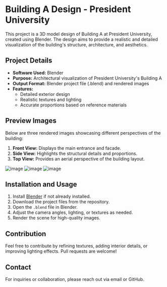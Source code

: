 
# Building A Design - President University

This project is a 3D model design of Building A at President University, created using Blender. The design aims to provide a realistic and detailed visualization of the building's structure, architecture, and aesthetics.

## Project Details
- **Software Used:** Blender
- **Purpose:** Architectural visualization of President University's Building A
- **Output Format:** Blender project file (.blend) and rendered images
- **Features:**
  - Detailed exterior design
  - Realistic textures and lighting
  - Accurate proportions based on reference materials

## Preview Images
Below are three rendered images showcasing different perspectives of the building:

1. **Front View:** Displays the main entrance and facade.
2. **Side View:** Highlights the structural details and proportions.
3. **Top View:** Provides an aerial perspective of the building layout.

![image](https://github.com/user-attachments/assets/10d3090e-7b98-402c-88e5-29fe7f082cb1)
![image](https://github.com/user-attachments/assets/6600743e-d04b-4485-ae4c-52ab86ff8722)
![image](https://github.com/user-attachments/assets/7ec21a9b-2d4e-4a62-bb67-2e29c06b3e95)


## Installation and Usage
1. Install [Blender](https://www.blender.org/) if not already installed.
2. Download the project files from the repository.
3. Open the `.blend` file in Blender.
4. Adjust the camera angles, lighting, or textures as needed.
5. Render the scene for high-quality images.

## Contribution
Feel free to contribute by refining textures, adding interior details, or improving lighting effects. Pull requests are welcome!

## Contact
For inquiries or collaboration, please reach out via email or GitHub.
